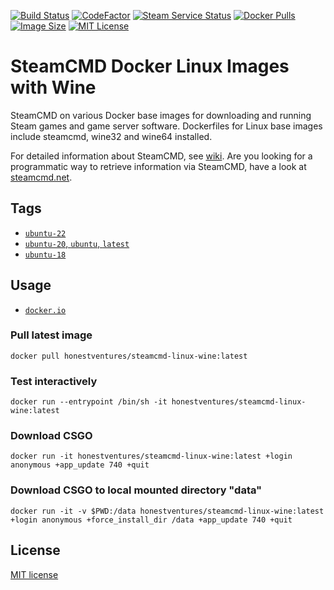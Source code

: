 <!--
[![Build Status](https://img.shields.io/github/workflow/status/honestventures/docker-steamcmd-wine/Build%20Images.svg?logo=github)](https://github.com/honestventures/docker-steamcmd-wine/actions)
-->
[![Build Status](https://github.com/honestventures/docker-steamcmd-wine/actions/workflows/build.yml/badge.svg)](https://github.com/honestventures/docker-steamcmd-wine/actions)
[![CodeFactor](https://www.codefactor.io/repository/github/honestventures/docker-steamcmd-wine/badge)](https://www.codefactor.io/repository/github/honestventures/docker-steamcmd-wine)
[![Steam Service Status](https://img.shields.io/static/v1?label=service&message=steam%20status&color=blue)](https://status.steamcmd.net)
[![Docker Pulls](https://img.shields.io/docker/pulls/honestventures/steamcmd-linux-wine.svg)](https://hub.docker.com/r/honestventures/steamcmd-linux-wine)
[![Image Size](https://img.shields.io/docker/image-size/honestventures/steamcmd-linux-wine/latest.svg)](https://hub.docker.com/r/honestventures/steamcmd-linux-wine)
[![MIT License](https://img.shields.io/badge/license-MIT-blue.svg)](LICENSE)

# SteamCMD Docker Linux Images with Wine
SteamCMD on various Docker base images for downloading and running Steam games
and game server software. Dockerfiles for Linux base images include steamcmd, wine32 and wine64 installed.

For detailed information about SteamCMD,
see [wiki](https://developer.valvesoftware.com/wiki/SteamCMD).
Are you looking for a programmatic way to retrieve information via SteamCMD,
have a look at [steamcmd.net](https://www.steamcmd.net).

## Tags

*   [`ubuntu-22`](dockerfiles/ubuntu-22/Dockerfile)
*   [`ubuntu-20`, `ubuntu`, `latest`](dockerfiles/ubuntu-20/Dockerfile)
*   [`ubuntu-18`](dockerfiles/ubuntu-18/Dockerfile)
<!---
*   [`alpine-3`, `alpine`](dockerfiles/alpine-3/Dockerfile)
*   [`centos-8`, `centos`](dockerfiles/centos-8/Dockerfile)
*   [`centos-7`](dockerfiles/centos-7/Dockerfile)
--->

## Usage

*   [`docker.io`](https://hub.docker.com/repository/docker/honestventures/steamcmd-linux-wine)

### Pull latest image
```shell
docker pull honestventures/steamcmd-linux-wine:latest
```
### Test interactively
```shell
docker run --entrypoint /bin/sh -it honestventures/steamcmd-linux-wine:latest
```
### Download CSGO
```shell
docker run -it honestventures/steamcmd-linux-wine:latest +login anonymous +app_update 740 +quit
```
### Download CSGO to local mounted directory "data"
```shell
docker run -it -v $PWD:/data honestventures/steamcmd-linux-wine:latest +login anonymous +force_install_dir /data +app_update 740 +quit
```

## License

[MIT license](LICENSE)
